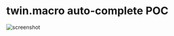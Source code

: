# twin.macro auto-complete POC

![screenshot](https://user-images.githubusercontent.com/27515937/81971536-e9e2c580-9629-11ea-974e-ce5c2869f954.png)
